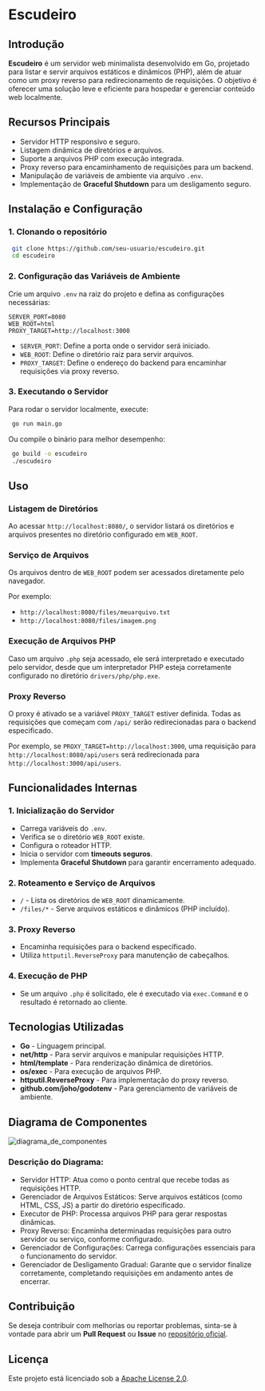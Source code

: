 ﻿# Escudeiro

## Introdução

**Escudeiro** é um servidor web minimalista desenvolvido em Go, projetado para listar e servir arquivos estáticos e dinâmicos (PHP), além de atuar como um proxy reverso para redirecionamento de requisições. O objetivo é oferecer uma solução leve e eficiente para hospedar e gerenciar conteúdo web localmente.

## Recursos Principais

- Servidor HTTP responsivo e seguro.
- Listagem dinâmica de diretórios e arquivos.
- Suporte a arquivos PHP com execução integrada.
- Proxy reverso para encaminhamento de requisições para um backend.
- Manipulação de variáveis de ambiente via arquivo `.env`.
- Implementação de **Graceful Shutdown** para um desligamento seguro.

## Instalação e Configuração

### 1. Clonando o repositório

```sh
 git clone https://github.com/seu-usuario/escudeiro.git
 cd escudeiro
```

### 2. Configuração das Variáveis de Ambiente

Crie um arquivo `.env` na raiz do projeto e defina as configurações necessárias:

```
SERVER_PORT=8080
WEB_ROOT=html
PROXY_TARGET=http://localhost:3000
```

- `SERVER_PORT`: Define a porta onde o servidor será iniciado.
- `WEB_ROOT`: Define o diretório raiz para servir arquivos.
- `PROXY_TARGET`: Define o endereço do backend para encaminhar requisições via proxy reverso.

### 3. Executando o Servidor

Para rodar o servidor localmente, execute:

```sh
 go run main.go
```

Ou compile o binário para melhor desempenho:

```sh
 go build -o escudeiro
 ./escudeiro
```

## Uso

### Listagem de Diretórios

Ao acessar `http://localhost:8080/`, o servidor listará os diretórios e arquivos presentes no diretório configurado em `WEB_ROOT`.

### Serviço de Arquivos

Os arquivos dentro de `WEB_ROOT` podem ser acessados diretamente pelo navegador.

Por exemplo:

- `http://localhost:8080/files/meuarquivo.txt`
- `http://localhost:8080/files/imagem.png`

### Execução de Arquivos PHP

Caso um arquivo `.php` seja acessado, ele será interpretado e executado pelo servidor, desde que um interpretador PHP esteja corretamente configurado no diretório `drivers/php/php.exe`.

### Proxy Reverso

O proxy é ativado se a variável `PROXY_TARGET` estiver definida. Todas as requisições que começam com `/api/` serão redirecionadas para o backend especificado.

Por exemplo, se `PROXY_TARGET=http://localhost:3000`, uma requisição para `http://localhost:8080/api/users` será redirecionada para `http://localhost:3000/api/users`.

## Funcionalidades Internas

### 1. Inicialização do Servidor

- Carrega variáveis do `.env`.
- Verifica se o diretório `WEB_ROOT` existe.
- Configura o roteador HTTP.
- Inicia o servidor com **timeouts seguros**.
- Implementa **Graceful Shutdown** para garantir encerramento adequado.

### 2. Roteamento e Serviço de Arquivos

- `/` - Lista os diretórios de `WEB_ROOT` dinamicamente.
- `/files/*` - Serve arquivos estáticos e dinâmicos (PHP incluído).

### 3. Proxy Reverso

- Encaminha requisições para o backend especificado.
- Utiliza `httputil.ReverseProxy` para manutenção de cabeçalhos.

### 4. Execução de PHP

- Se um arquivo `.php` é solicitado, ele é executado via `exec.Command` e o resultado é retornado ao cliente.

## Tecnologias Utilizadas

- **Go** - Linguagem principal.
- **net/http** - Para servir arquivos e manipular requisições HTTP.
- **html/template** - Para renderização dinâmica de diretórios.
- **os/exec** - Para execução de arquivos PHP.
- **httputil.ReverseProxy** - Para implementação do proxy reverso.
- **github.com/joho/godotenv** - Para gerenciamento de variáveis de ambiente.

## Diagrama de Componentes
![diagrama_de_componentes](https://github.com/user-attachments/assets/08da08b9-a3c9-4e6d-93ea-8b50b842a2e6)

### Descrição do Diagrama:

- Servidor HTTP: Atua como o ponto central que recebe todas as requisições HTTP.
- Gerenciador de Arquivos Estáticos: Serve arquivos estáticos (como HTML, CSS, JS) a partir do diretório especificado.
- Executor de PHP: Processa arquivos PHP para gerar respostas dinâmicas.
- Proxy Reverso: Encaminha determinadas requisições para outro servidor ou serviço, conforme configurado.
- Gerenciador de Configurações: Carrega configurações essenciais para o funcionamento do servidor.
- Gerenciador de Desligamento Gradual: Garante que o servidor finalize corretamente, completando requisições em andamento antes de encerrar.

## Contribuição

Se deseja contribuir com melhorias ou reportar problemas, sinta-se à vontade para abrir um **Pull Request** ou **Issue** no [repositório oficial](https://github.com/seu-usuario/escudeiro).

## Licença

Este projeto está licenciado sob a [Apache License 2.0](LICENSE).
